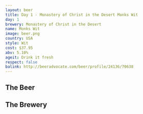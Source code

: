```yaml
---
layout: beer
title: Day 1 - Monastery of Christ in the Desert Monks Wit
day: 1
brewery: Monastery of Christ in the Desert
name: Monks Wit
image: beer.png
country: USA
style: Wit
cost: $37.95
abv: 5.10%
ageit: Drink it fresh
respect: false
balink: http://beeradvocate.com/beer/profile/24136/70638
---
```

## The Beer

## The Brewery

